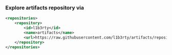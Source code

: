 ### Explore artifacts repository via

```xml
<repositories>
    <repository>
        <id>l1b3rty</id>
        <name>artifacts</name>
        <url>https://raw.githubusercontent.com/l1b3rty/artifacts/repository</url>
    </repository>
</repositories>
```

